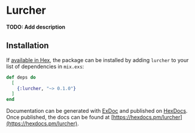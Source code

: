 # Lurcher

**TODO: Add description**

## Installation

If [available in Hex](https://hex.pm/docs/publish), the package can be installed
by adding `lurcher` to your list of dependencies in `mix.exs`:

```elixir
def deps do
  [
    {:lurcher, "~> 0.1.0"}
  ]
end
```

Documentation can be generated with [ExDoc](https://github.com/elixir-lang/ex_doc)
and published on [HexDocs](https://hexdocs.pm). Once published, the docs can
be found at [https://hexdocs.pm/lurcher](https://hexdocs.pm/lurcher).

